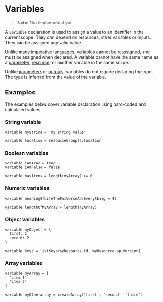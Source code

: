 # Variables
> **Note**: Not implemented yet

A `variable` declaration is used to assign a value to an identifier in the current scope. They can depend on resources, other variables or inputs. They can be assigned any valid value.

Unlike many imperative languages, variables cannot be reassigned, and must be assigned when declared. A variable cannot have the same name as a [parameter](./parameters.md), [resource](./resources.md), or another variable in the same scope.

Unlike [parameters](./parameters.md) or [outputs](./outputs.md), variables do not require declaring the type. The type is inferred from the value of the variable.

## Examples
The examples below cover variable declaration using hard-coded and calculated values.

### String variable
```
variable myString = 'my string value'

variable location = resourceGroup().location
```

### Boolean variables
```
variable iAmTrue = true
variable iAmFalse = false

variable hasItems = length(myArray) >= 0
```

### Numeric variables
```
variable meaningOfLifeTheUniVerseAndEverything = 42

variable lengthOfMyArray = length(myArray)
```

### Object variables
```
variable myObject = {
  first: 1
  second: 2
}

variable keys = listKeys(myResource.id, myResource.apiVersion)
```

### Array variables
```
variable myArray = [
  'item 1'
  'item 2'
]

variable myOtherArray = createArray('first', 'second', 'third')
```